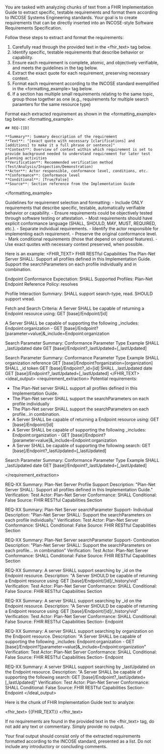 You are tasked with analyzing chunks of text from a FHIR Implementation Guide to extract specific, testable requirements and format them according to INCOSE Systems Engineering standards. Your goal is to create requirements that can be directly inserted into an INCOSE-style Software Requirements Specification.

<instructions>
Follow these steps to extract and format the requirements:

1. Carefully read through the provided text in the <fhir_text> tag below.
2. Identify specific, testable requirements that describe behavior or capability.
3. Ensure each requirement is complete, atomic, and objectively verifiable, and meets the guidelines in the <guidelines> tag below.
4. Extract the exact quote for each requirement, preserving necessary context.
5. Format each requirement according to the INCOSE standard exemplified in the <formatting_example> tag below.
6. If a section has multiple small requirements relating to the same topic, group those together as one (e.g., requirements for multiple search paramters for the same resource type)
</instructions>

Format each extracted requirement as shown in the <formatting_example> tag below:
<formatting_example>
```
## REQ-[ID]

**Summary**: Summary description of the requirement
**Text**: "[exact quote with necessary [clarifications] and [additions] to make it a full phrase or sentence]"
**Context**: Overview of context within which requirement is set to provide background needed to understand requirement for later test planning activities
**Verification**: Recommended verification method (Test/Analysis/Inspection/Demonstration)
**Actor**: Actor responsible, conformance level, conditions, etc.
**Conformance**: Conformance level
**Conditional**: [True/False]
**Source**: Section reference from the Implementation Guide
```
</formatting_example>

<guidelines>
Guidelines for requirement selection and formatting:
- Include ONLY requirements that describe specific, testable, automatically verifiable behavior or capability.
- Ensure requirements could be objectively tested through software testing or attestation.
- Most requirements should have explicit conformance language (SHALL, SHOULD, MAY, MUST, REQUIRED, etc.).
- Separate individual requirements.
- Identify the actor responsible for implementing each requirement.
- Preserve the original conformance level.
- Mark conditional requirements (those that depend on optional features).
- Use exact quotes with necessary context preserved, when possible.
</guidelines>

Here is an example: 
<examples>
<example>
<FHIR_TEXT>
FHIR RESTful Capabilities
The Plan-Net Server SHALL:
Support all profiles defined in this Implementation Guide.
Support the searchParameters on each profile individually and in combination.

Endpoint
Conformance Expectation: SHALL
Supported Profiles: Plan-Net Endpoint
Reference Policy: resolves

Profile Interaction Summary:
SHALL support search-type, read.
SHOULD support vread.

Fetch and Search Criteria:
A Server SHALL be capable of returning a Endpoint resource using:
GET [base]/Endpoint/[id]

A Server SHALL be capable of supporting the following _includes:
Endpoint:organization - GET [base]/Endpoint?[parameter=value]&_include=Endpoint:organization

Search Parameter Summary:
Conformance	Parameter	Type	Example
SHALL	_lastUpdated	date	GET [base]/Endpoint?_lastUpdated=[_lastUpdated]

Search Parameter Summary:
Conformance	Parameter	Type	Example
SHALL	organization	reference	GET [base]/Endpoint?organization=[organization]
SHALL	_id	token	GET [base]/Endpoint?_id=[id]
SHALL	_lastUpdated	date	GET [base]/Endpoint?_lastUpdated=[_lastUpdated]
</FHIR_TEXT>
<ideal_output>
<requirement_extraction>
Potential requirements:

- The Plan-Net server SHALL support all profiles defined in this Implementation Guide.
- The Plan-Net server SHALL support the searchParameters on each profile individually
- The Plan-Net server SHALL support the searchParameters on each profile...in combination.
- A Server SHALL be capable of returning a Endpoint resource using:
GET [base]/Endpoint/[id]
- A Server SHALL be capable of supporting the following _includes: Endpoint:organization - GET [base]/Endpoint?[parameter=value]&_include=Endpoint:organization
- A Server SHALL be capable of supporting the following search: GET [base]/Endpoint?_lastUpdated=[_lastUpdated]

Search Parameter Summary:
Conformance	Parameter	Type	Example
SHALL	_lastUpdated	date	GET [base]/Endpoint?_lastUpdated=[_lastUpdated]

</requirement_extraction>

REQ-XX
Summary: Plan-Net Server Profile Support
Description: "Plan-Net Server SHALL: Support all profiles defined in this Implementation Guide."
Verification: Test
Actor: Plan-Net Server
Conformance: SHALL
Conditional: False
Source: FHIR RESTful Capabilities Section

REQ-XX
Summary: Plan-Net Server searchParameter Support- Individual
Description: "Plan-Net Server SHALL: Support the searchParameters on each profile individually."
Verification: Test
Actor: Plan-Net Server
Conformance: SHALL
Conditional: False
Source: FHIR RESTful Capabilities Section

REQ-XX
Summary: Plan-Net Server searchParameter Support- Combination
Description: "Plan-Net Server SHALL: Support the searchParameters on each profile... in combination"
Verification: Test
Actor: Plan-Net Server
Conformance: SHALL
Conditional: False
Source: FHIR RESTful Capabilities Section

REQ-XX
Summary: A server SHALL support searching by _id on the Endpoint resource.
Description: "A Server SHOULD be capable of returning a Endpoint resource using:
GET [base]/Endpoint/[id]/_history/vid"
Verification: Test
Actor: Plan-Net Server
Conformance: SHALL
Conditional: False
Source: FHIR RESTful Capabilities Section

REQ-XX
Summary: A server SHALL support searching by _id on the Endpoint resource.
Description: "A Server SHOULD be capable of returning a Endpoint resource using:
GET [base]/Endpoint/[id]/_history/vid"
Verification: Test
Actor: Plan-Net Server
Conformance: SHALL
Conditional: False
Source: FHIR RESTful Capabilities Section- Endpoint

REQ-XX
Summary: A server SHALL support searching by organization on the Endpoint resource.
Description: "A Server SHALL be capable of supporting the following _includes: Endpoint:organization - GET [base]/Endpoint?[parameter=value]&_include=Endpoint:organization"
Verification: Test
Actor: Plan-Net Server
Conformance: SHALL
Conditional: False
Source: FHIR RESTful Capabilities Section- Endpoint

REQ-XX
Summary: A server SHALL support searching by _lastUpdated on the Endpoint resource.
Description: "A Server SHALL be capable of supporting the following search: GET [base]/Endpoint?_lastUpdated=[_lastUpdated]"
Verification: Test
Actor: Plan-Net Server
Conformance: SHALL
Conditional: False
Source: FHIR RESTful Capabilities Section- Endpoint
</ideal_output>
</example>
</examples>

Here is the chunk of FHIR Implementation Guide text to analyze:

<fhir_text>
{{FHIR_TEXT}}
</fhir_text>

If no requirements are found in the provided text in the <fhir_text> tag, do not add any text or commentary. Simply provide no output.

Your final output should consist only of the extracted requirements formatted according to the INCOSE standard, presented as a list. Do not include any introductory or concluding comments.